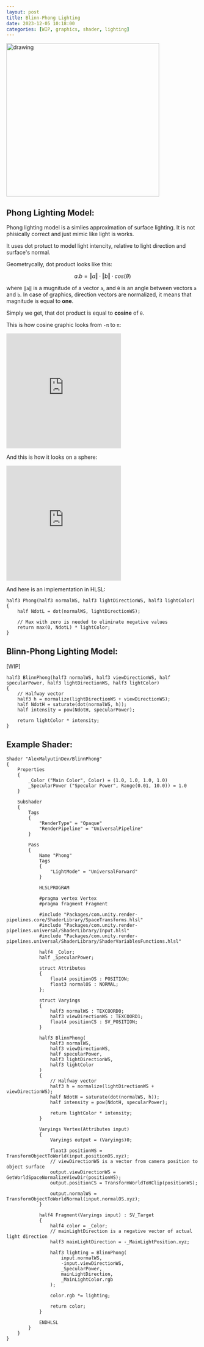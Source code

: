 ```yaml
---
layout: post
title: Blinn-Phong Lighting
date: 2023-12-05 10:18:00
categories: [WIP, graphics, shader, lighting]
---
```


<div class="invertable" >
<img src="https://upload.wikimedia.org/wikipedia/commons/0/01/Blinn_Vectors.svg" alt="drawing" align="center" style="width:400px;"/>
</div>

Phong Lighting Model:
---
Phong lighting model is a simlies approximation of surface lighting. It is not phisically correct and just mimic like light is works.

It uses dot protuct to model light intencity, relative to light direction and surface's normal.

Geometrycally, dot product looks like this:

```math
a.b = ‖a‖·‖b‖·cos(θ)
```


where `‖a‖` is a mugnitude of a vector `a`, and `θ` is an angle between vectors `a` and `b`. In case of graphics, direction vectors are normalized, it means that magnitude is equal to **one**.

Simply we get, that dot product is equal to **cosine** of `θ`.

This is how cosine graphic looks from `-π` to `π`:
<div class="invertable">
<iframe src="https://www.desmos.com/calculator/k1wljac18w?embed" width="300" height="300" style="border: 5px solid var(--inv-gray-3)" frameborder=0></iframe>
</div>

And this is how it looks on a sphere:

<iframe src="https://www.shadertoy.com/embed/DtGfWR?gui=false&t=10&paused=true&muted=true" width="300" height="300" style="border: 5px solid var(--gray-3)" frameborder="0"></iframe>

And here is an implementation in HLSL:

```hlsl
half3 Phong(half3 normalWS, half3 lightDirectionWS, half3 lightColor)
{
    half NdotL = dot(normalWS, lightDirectionWS);

    // Max with zero is needed to eliminate negative values
    return max(0, NdotL) * lightColor;
}
```

Blinn-Phong Lighting Model:
---

[WIP]

```hlsl
half3 BlinnPhong(half3 normalWS, half3 viewDirectionWS, half specularPower, half3 lightDirectionWS, half3 lightColor)
{
    // Halfway vector
    half3 h = normalize(lightDirectionWS + viewDirectionWS);
    half NdotH = saturate(dot(normalWS, h));
    half intensity = pow(NdotH, specularPower);

    return lightColor * intensity;
}
```


Example Shader:
---

```hlsl
Shader "AlexMalyutinDev/BlinnPhong"
{
    Properties
    {
        _Color ("Main Color", Color) = (1.0, 1.0, 1.0, 1.0)
        _SpecularPower ("Specular Power", Range(0.01, 10.0)) = 1.0
    }

    SubShader
    {
        Tags
        {
            "RenderType" = "Opaque"
            "RenderPipeline" = "UniversalPipeline"
        }

        Pass
        {
            Name "Phong"
            Tags
            {
                "LightMode" = "UniversalForward"
            }

            HLSLPROGRAM

            #pragma vertex Vertex
            #pragma fragment Fragment

            #include "Packages/com.unity.render-pipelines.core/ShaderLibrary/SpaceTransforms.hlsl"
            #include "Packages/com.unity.render-pipelines.universal/ShaderLibrary/Input.hlsl"
            #include "Packages/com.unity.render-pipelines.universal/ShaderLibrary/ShaderVariablesFunctions.hlsl"

            half4 _Color;
            half _SpecularPower;

            struct Attributes
            {
                float4 positionOS : POSITION;
                float3 normalOS : NORMAL;
            };
            
            struct Varyings
            {
                half3 normalWS : TEXCOORD0;
                half3 viewDirectionWS : TEXCOORD1;
                float4 positionCS : SV_POSITION;
            }

            half3 BlinnPhong(
                half3 normalWS,
                half3 viewDirectionWS,
                half specularPower,
                half3 lightDirectionWS,
                half3 lightColor
            )
            {
                // Halfway vector
                half3 h = normalize(lightDirectionWS + viewDirectionWS);
                half NdotH = saturate(dot(normalWS, h));
                half intensity = pow(NdotH, specularPower);

                return lightColor * intensity;
            }

            Varyings Vertex(Attributes input)
            {
                Varyings output = (Varyings)0;

                float3 positionWS = TransformObjectToWorld(input.positionOS.xyz);
                // viewDirectionWS is a vector from camera position to object surface
                output.viewDirectionWS = GetWorldSpaceNormalizeViewDir(positionWS);
                output.positionCS = TransformWorldToHClip(positionWS);

                output.normalWS = TransformObjectToWorldNormal(input.normalOS.xyz);
            }

            half4 Fragment(Varyings input) : SV_Target
            {
                half4 color = _Color;
                // mainLightDirection is a negative vector of actual light direction
                half3 mainLightDirection = -_MainLightPosition.xyz;

                half3 lighting = BlinnPhong(
                    input.normalWS,
                    -input.viewDirectionWS,
                    _SpecularPower,
                    mainLightDirection,
                    _MainLightColor.rgb
                );

                color.rgb *= lighting;

                return color;
            }

            ENDHLSL
        }
    }
}
```
